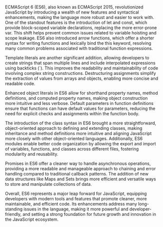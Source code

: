 ECMAScript 6 (ES6), also known as ECMAScript 2015, revolutionized JavaScript by introducing a wealth of new features and syntactical enhancements, making the language more robust and easier to work with. One of the standout features is the introduction of let and const, which provide block-scoped variable declarations, replacing the more error-prone var. This shift helps prevent common issues related to variable hoisting and scope leakage. ES6 also introduced arrow functions, which offer a shorter syntax for writing functions and lexically bind the this keyword, resolving many common problems associated with traditional function expressions.

Template literals are another significant addition, allowing developers to create strings that span multiple lines and include interpolated expressions using backticks (`). This improves the readability and maintainability of code involving complex string constructions. Destructuring assignments simplify the extraction of values from arrays and objects, enabling more concise and readable code.

Enhanced object literals in ES6 allow for shorthand property names, method definitions, and computed property names, making object construction more intuitive and less verbose. Default parameters in function definitions ensure that functions can have default values for parameters, reducing the need for explicit checks and assignments within the function body.

The introduction of the class syntax in ES6 brought a more straightforward, object-oriented approach to defining and extending classes, making inheritance and method definitions more intuitive and aligning JavaScript more closely with other object-oriented languages. Additionally, ES6 modules enable better code organization by allowing the export and import of variables, functions, and classes across different files, fostering modularity and reusability.

Promises in ES6 offer a cleaner way to handle asynchronous operations, providing a more readable and manageable approach to chaining and error handling compared to traditional callback patterns. The addition of new data structures like Maps and Sets brings more efficient and versatile ways to store and manipulate collections of data.

Overall, ES6 represents a major leap forward for JavaScript, equipping developers with modern tools and features that promote cleaner, more maintainable, and efficient code. Its enhancements address many long-standing issues in the language, making it more powerful and developer-friendly, and setting a strong foundation for future growth and innovation in the JavaScript ecosystem.
